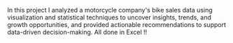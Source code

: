 In this project I analyzed a motorcycle company's bike sales data using visualization and statistical techniques to uncover insights, trends, and growth opportunities, and provided actionable 
recommendations to support data-driven decision-making.
All done in Excel !!
